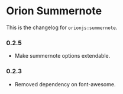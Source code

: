 Orion Summernote
================

This is the changelog for ```orionjs:summernote```. 

### 0.2.5

- Make summernote options extendable.

### 0.2.3

- Removed dependency on font-awesome.